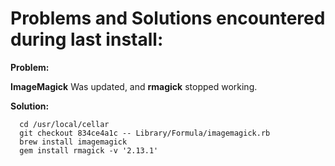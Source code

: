 # Problems and Solutions encountered during last install:

**Problem:**

**ImageMagick** Was updated, and **rmagick** stopped working.

**Solution:**

```
  cd /usr/local/cellar
  git checkout 834ce4a1c -- Library/Formula/imagemagick.rb
  brew install imagemagick
  gem install rmagick -v '2.13.1'
```


